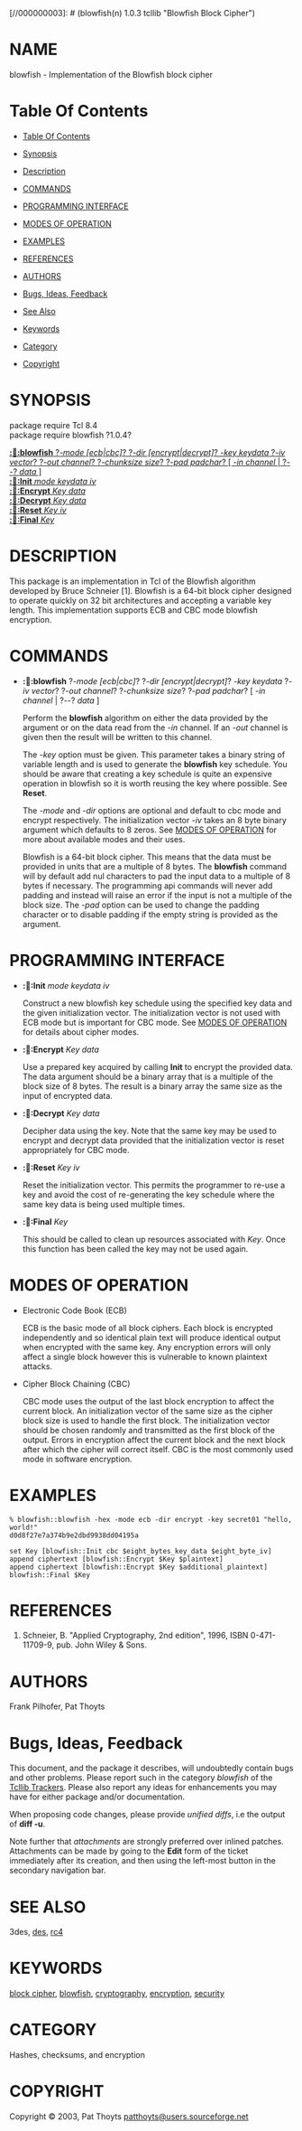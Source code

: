
[//000000001]: # (blowfish - Blowfish Block Cipher)
[//000000002]: # (Generated from file 'blowfish.man' by tcllib/doctools with format 'markdown')
[//000000003]: # (blowfish(n) 1.0.3 tcllib "Blowfish Block Cipher")

# NAME

blowfish - Implementation of the Blowfish block cipher

# <a name='toc'></a>Table Of Contents

  -  [Table Of Contents](#toc)

  -  [Synopsis](#synopsis)

  -  [Description](#section1)

  -  [COMMANDS](#section2)

  -  [PROGRAMMING INTERFACE](#section3)

  -  [MODES OF OPERATION](#section4)

  -  [EXAMPLES](#section5)

  -  [REFERENCES](#section6)

  -  [AUTHORS](#section7)

  -  [Bugs, Ideas, Feedback](#section8)

  -  [See Also](#see-also)

  -  [Keywords](#keywords)

  -  [Category](#category)

  -  [Copyright](#copyright)

# <a name='synopsis'></a>SYNOPSIS

package require Tcl 8.4  
package require blowfish ?1.0.4?  

[__::blowfish::blowfish__ ?*-mode [ecb|cbc]*? ?*-dir [encrypt|decrypt]*? *-key keydata* ?*-iv vector*? ?*-out channel*? ?*-chunksize size*? ?*-pad padchar*? [ *-in channel* | ?*--*? *data* ]](#1)  
[__::blowfish::Init__ *mode* *keydata* *iv*](#2)  
[__::blowfish::Encrypt__ *Key* *data*](#3)  
[__::blowfish::Decrypt__ *Key* *data*](#4)  
[__::blowfish::Reset__ *Key* *iv*](#5)  
[__::blowfish::Final__ *Key*](#6)  

# <a name='description'></a>DESCRIPTION

This package is an implementation in Tcl of the Blowfish algorithm developed by
Bruce Schneier [1]. Blowfish is a 64-bit block cipher designed to operate
quickly on 32 bit architectures and accepting a variable key length. This
implementation supports ECB and CBC mode blowfish encryption.

# <a name='section2'></a>COMMANDS

  - <a name='1'></a>__::blowfish::blowfish__ ?*-mode [ecb|cbc]*? ?*-dir [encrypt|decrypt]*? *-key keydata* ?*-iv vector*? ?*-out channel*? ?*-chunksize size*? ?*-pad padchar*? [ *-in channel* | ?*--*? *data* ]

    Perform the __blowfish__ algorithm on either the data provided by the
    argument or on the data read from the *-in* channel. If an *-out* channel is
    given then the result will be written to this channel.

    The *-key* option must be given. This parameter takes a binary string of
    variable length and is used to generate the __blowfish__ key schedule. You
    should be aware that creating a key schedule is quite an expensive operation
    in blowfish so it is worth reusing the key where possible. See __Reset__.

    The *-mode* and *-dir* options are optional and default to cbc mode and
    encrypt respectively. The initialization vector *-iv* takes an 8 byte binary
    argument which defaults to 8 zeros. See [MODES OF OPERATION](#section4) for
    more about available modes and their uses.

    Blowfish is a 64-bit block cipher. This means that the data must be provided
    in units that are a multiple of 8 bytes. The __blowfish__ command will by
    default add nul characters to pad the input data to a multiple of 8 bytes if
    necessary. The programming api commands will never add padding and instead
    will raise an error if the input is not a multiple of the block size. The
    *-pad* option can be used to change the padding character or to disable
    padding if the empty string is provided as the argument.

# <a name='section3'></a>PROGRAMMING INTERFACE

  - <a name='2'></a>__::blowfish::Init__ *mode* *keydata* *iv*

    Construct a new blowfish key schedule using the specified key data and the
    given initialization vector. The initialization vector is not used with ECB
    mode but is important for CBC mode. See [MODES OF OPERATION](#section4) for
    details about cipher modes.

  - <a name='3'></a>__::blowfish::Encrypt__ *Key* *data*

    Use a prepared key acquired by calling __Init__ to encrypt the provided
    data. The data argument should be a binary array that is a multiple of the
    block size of 8 bytes. The result is a binary array the same size as the
    input of encrypted data.

  - <a name='4'></a>__::blowfish::Decrypt__ *Key* *data*

    Decipher data using the key. Note that the same key may be used to encrypt
    and decrypt data provided that the initialization vector is reset
    appropriately for CBC mode.

  - <a name='5'></a>__::blowfish::Reset__ *Key* *iv*

    Reset the initialization vector. This permits the programmer to re-use a key
    and avoid the cost of re-generating the key schedule where the same key data
    is being used multiple times.

  - <a name='6'></a>__::blowfish::Final__ *Key*

    This should be called to clean up resources associated with *Key*. Once this
    function has been called the key may not be used again.

# <a name='section4'></a>MODES OF OPERATION

  - Electronic Code Book (ECB)

    ECB is the basic mode of all block ciphers. Each block is encrypted
    independently and so identical plain text will produce identical output when
    encrypted with the same key. Any encryption errors will only affect a single
    block however this is vulnerable to known plaintext attacks.

  - Cipher Block Chaining (CBC)

    CBC mode uses the output of the last block encryption to affect the current
    block. An initialization vector of the same size as the cipher block size is
    used to handle the first block. The initialization vector should be chosen
    randomly and transmitted as the first block of the output. Errors in
    encryption affect the current block and the next block after which the
    cipher will correct itself. CBC is the most commonly used mode in software
    encryption.

# <a name='section5'></a>EXAMPLES

    % blowfish::blowfish -hex -mode ecb -dir encrypt -key secret01 "hello, world!"
    d0d8f27e7a374b9e2dbd9938dd04195a

    set Key [blowfish::Init cbc $eight_bytes_key_data $eight_byte_iv]
    append ciphertext [blowfish::Encrypt $Key $plaintext]
    append ciphertext [blowfish::Encrypt $Key $additional_plaintext]
    blowfish::Final $Key

# <a name='section6'></a>REFERENCES

  1. Schneier, B. "Applied Cryptography, 2nd edition", 1996, ISBN 0-471-11709-9,
     pub. John Wiley & Sons.

# <a name='section7'></a>AUTHORS

Frank Pilhofer, Pat Thoyts

# <a name='section8'></a>Bugs, Ideas, Feedback

This document, and the package it describes, will undoubtedly contain bugs and
other problems. Please report such in the category *blowfish* of the [Tcllib
Trackers](http://core.tcl.tk/tcllib/reportlist). Please also report any ideas
for enhancements you may have for either package and/or documentation.

When proposing code changes, please provide *unified diffs*, i.e the output of
__diff -u__.

Note further that *attachments* are strongly preferred over inlined patches.
Attachments can be made by going to the __Edit__ form of the ticket immediately
after its creation, and then using the left-most button in the secondary
navigation bar.

# <a name='see-also'></a>SEE ALSO

3des, [des](../des/des.md), [rc4](../rc4/rc4.md)

# <a name='keywords'></a>KEYWORDS

[block cipher](../../../../index.md#block_cipher),
[blowfish](../../../../index.md#blowfish),
[cryptography](../../../../index.md#cryptography),
[encryption](../../../../index.md#encryption),
[security](../../../../index.md#security)

# <a name='category'></a>CATEGORY

Hashes, checksums, and encryption

# <a name='copyright'></a>COPYRIGHT

Copyright &copy; 2003, Pat Thoyts <patthoyts@users.sourceforge.net>

